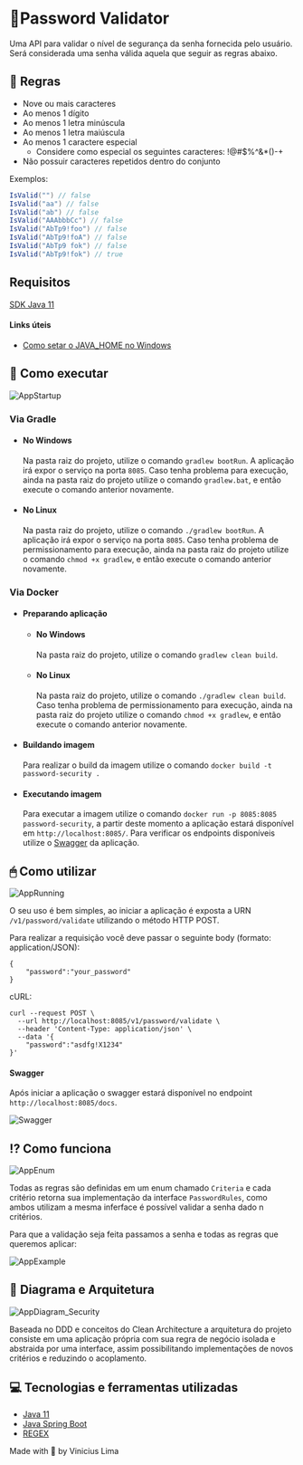 # 🔐Password Validator

Uma API para validar o nível de segurança da senha fornecida pelo usuário. Será considerada uma senha válida aquela que seguir as regras abaixo.

## 📃 Regras

- Nove ou mais caracteres
- Ao menos 1 dígito
- Ao menos 1 letra minúscula
- Ao menos 1 letra maiúscula
- Ao menos 1 caractere especial
  - Considere como especial os seguintes caracteres: !@#$%^&*()-+
- Não possuir caracteres repetidos dentro do conjunto

Exemplos:  

```c#
IsValid("") // false  
IsValid("aa") // false  
IsValid("ab") // false  
IsValid("AAAbbbCc") // false  
IsValid("AbTp9!foo") // false  
IsValid("AbTp9!foA") // false
IsValid("AbTp9 fok") // false
IsValid("AbTp9!fok") // true
```

## Requisitos

[SDK Java 11](https://www.oracle.com/java/technologies/javase-jdk11-downloads.html)

#### Links úteis
- [Como setar o JAVA_HOME no Windows](https://confluence.atlassian.com/confbr1/configurando-a-variavel-java_home-no-windows-933709538.html)

## 🔨 Como executar

![AppStartup](https://user-images.githubusercontent.com/36551957/103487868-37918580-4de7-11eb-972f-8fc53b0e301d.gif)

### Via Gradle
- #### No Windows
    Na pasta raiz do projeto, utilize o comando `gradlew bootRun`. A aplicação irá expor o serviço na porta `8085`. Caso tenha problema para execução, ainda na pasta raiz do projeto utilize o comando `gradlew.bat`, e então execute o comando anterior novamente.

- #### No Linux
    Na pasta raiz do projeto, utilize o comando `./gradlew bootRun`. A aplicação irá expor o serviço na porta `8085`.
Caso tenha problema de permissionamento para execução, ainda na pasta raiz do projeto utilize o comando `chmod +x gradlew`, e então execute o comando anterior novamente.

### Via Docker
- #### Preparando aplicação
    - #### No Windows
        Na pasta raiz do projeto, utilize o comando `gradlew clean build`.

    - #### No Linux
        Na pasta raiz do projeto, utilize o comando `./gradlew clean build`.
        Caso tenha problema de permissionamento para execução, ainda na pasta raiz do projeto utilize o comando `chmod +x gradlew`, e então execute o comando anterior novamente.

- #### Buildando imagem
    Para realizar o build da imagem utilize o comando `docker build -t password-security .`

- #### Executando imagem
    Para executar a imagem utilize o comando `docker run -p 8085:8085 password-security`, a partir deste momento a aplicação estará disponível em `http://localhost:8085/`. Para verificar os endpoints disponíveis utilize o [Swagger](#Swagger) da aplicação. 
## 🖱 Como utilizar

![AppRunning](https://user-images.githubusercontent.com/36551957/103487870-39f3df80-4de7-11eb-8200-65f72eafc5b3.gif)

O seu uso é bem simples, ao iniciar a aplicação é exposta a URN `/v1/password/validate` utilizando o método HTTP POST.

Para realizar a requisição você deve passar o seguinte body (formato: application/JSON):
```
{
	"password":"your_password"
}
```

cURL:
```
curl --request POST \
  --url http://localhost:8085/v1/password/validate \
  --header 'Content-Type: application/json' \
  --data '{
	"password":"asdfg!X1234"
}'
```

#### Swagger

Após iniciar a aplicação o swagger estará disponível no endpoint `http://localhost:8085/docs`.

![Swagger](https://user-images.githubusercontent.com/36551957/103487960-d1f1c900-4de7-11eb-8d01-c34be09c40d0.png)

## ⁉️ Como funciona

![AppEnum](https://user-images.githubusercontent.com/36551957/103425680-c48fd100-4b92-11eb-9653-bf8b3f77e190.png)

Todas as regras são definidas em um enum chamado `Criteria` e cada critério retorna sua implementação da interface `PasswordRules`, como ambos utilizam a mesma inferface é possível validar a senha dado n critérios. 

Para que a validação seja feita passamos a senha e todas as regras que queremos aplicar:

![AppExample](https://user-images.githubusercontent.com/36551957/103425773-762f0200-4b93-11eb-8361-0ed5de507fce.png)

## 📐 Diagrama e Arquitetura

![AppDiagram_Security](https://user-images.githubusercontent.com/36551957/103426090-9eb7fb80-4b95-11eb-85ec-d17ba7798632.png)

Baseada no DDD e conceitos do Clean Architecture a arquitetura do projeto consiste em uma aplicação própria com sua regra de negócio isolada e abstraida por uma interface, assim possibilitando implementações de novos critérios e reduzindo o acoplamento.

## 💻 Tecnologias e ferramentas utilizadas
- [Java 11](https://www.oracle.com/java/technologies/javase-jdk11-downloads.html)
- [Java Spring Boot](https://spring.io/projects/spring-boot)
- [REGEX](https://regexr.com)

Made with 🖤 by Vinicius Lima
